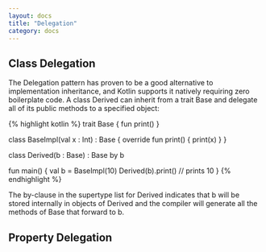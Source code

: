 ```yaml
---
layout: docs
title: "Delegation"
category: docs
---
```


## Class Delegation

The Delegation pattern has proven to be a good alternative to implementation inheritance, and Kotlin supports it natively requiring zero boilerplate code. A class Derived can inherit from a trait Base and delegate all of its public methods to a specified object:

{% highlight kotlin %}
trait Base {
  fun print()
}

class BaseImpl(val x : Int) : Base {
  override fun print() { print(x) }
}

class Derived(b : Base) : Base by b

fun main() {
  val b = BaseImpl(10)
  Derived(b).print() // prints 10
}
{% endhighlight %}

The by-clause in the supertype list for Derived indicates that b will be stored internally in objects of Derived and the compiler will generate all the methods of Base that forward to b.

## Property Delegation


